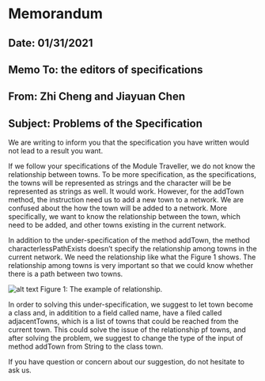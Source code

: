 # Memorandum
## Date: 01/31/2021

## Memo To: the editors of specifications

## From: Zhi Cheng and Jiayuan Chen

## Subject: Problems of the Specification

We are writing to inform you that the specification you have written would not lead to a result you want.

If we follow your specifications of the Module Traveller, we do not know the relationship between towns. To be more specification, as the specifications, the towns will be represented as strings and the character will be be represented as strings as well. It would work. However, for the addTown method, the instruction need us to add a new town to a network. We are confused about the how the town will be added to a network. More specifically, we want to know the relationship between the town, which need to be added, and other towns existing in the current network. 

In addition to the under-specification of the method addTown, the method  characterlessPathExists doesn’t specify the relationship among towns in the current network. We need the relationship like what the Figure 1 shows. The relationship among towns is very important so that we could know whether there is a path between two towns. 

![alt text](https://drive.google.com/file/d/1XxqC-2EEneQhRYuITIS5s4h_TWahObdv/view?usp=sharing)
Figure 1: The example of relationship.

In order to solving this under-specification, we suggest to let town become a class and, in additition to a field called name, have a filed called adjacentTowns, which is a list of towns that could be reached from the current town. This could solve the issue of the relationship pf towns, and after solving the problem, we suggest to change the type of the input of method addTown from String to the class town.

If you have question or concern about our suggestion, do not hesitate to ask us.
